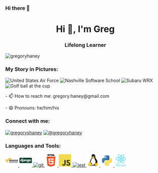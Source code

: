 ### Hi there 👋

<!--
**gregoryhaney/gregoryhaney** is a ✨ _special_ ✨ repository because its `README.md` (this file) appears on your GitHub profile.
-->
<h1 align="center">Hi 👋, I'm Greg</h1> 
<h3 align="center">Lifelong Learner</h3> 
<p align="left"> <img src="https://komarev.com/ghpvc/?username=gregoryhaney&label=Profile%20views&color=0e75b6&style=flat" alt="gregoryhaney" /> </p> 

<h3 align="left">My Story in Pictures:</h3> 
  
<p align="left"> <img src="https://user-images.githubusercontent.com/10354411/161590330-d1527f98-4417-49d0-ac1f-e8f197496ded.jpeg" alt="United States Air Force" width="100" height="75" /> <img src="https://user-images.githubusercontent.com/10354411/161590375-d4d023e9-0ce1-4d4a-8885-783d12775309.png" alt="Nashville Software School" /> <img src="https://user-images.githubusercontent.com/10354411/161590388-8f93857e-0ae8-4890-8333-34b4f839bd91.png" alt="Subaru WRX" width="100" height="100" /> <img src="https://user-images.githubusercontent.com/10354411/161625171-3238e8f5-226b-40e8-a7b1-955b96476f11.jpeg" alt="Golf ball at the cup" width="100" height="100" /></p>



<p> - 📫 How to reach me: gregory.haney@gmail.com</p>
<p> - 😄 Pronouns: he/him/his </p>
<h3 align="left">Connect with me:</h3> 
<p align="left"> 
<a href="https://linkedin.com/in/gregoryshaney" target="blank"><img align="center" src="https://raw.githubusercontent.com/rahuldkjain/github-profile-readme-generator/master/src/images/icons/Social/linked-in-alt.svg" alt="gregoryshaney" height="30" width="40" /></a> 
<a href="https://hashnode.com/@gregoryhaney" target="blank"><img align="center" src="https://raw.githubusercontent.com/rahuldkjain/github-profile-readme-generator/master/src/images/icons/Social/hashnode.svg" alt="@gregoryhaney" height="30" width="40" /></a> 
</p> 
<h3 align="left">Languages and Tools:</h3> 
<p align="left"> <a href="https://aws.amazon.com" target="_blank" rel="noreferrer"> <img src="https://raw.githubusercontent.com/devicons/devicon/master/icons/amazonwebservices/amazonwebservices-original-wordmark.svg" alt="aws" width="40" height="40"/> </a> <a href="https://www.djangoproject.com/" target="_blank" rel="noreferrer"> <img src="https://raw.githubusercontent.com/devicons/devicon/master/icons/django/django-original.svg" alt="django" width="40" height="40"/> </a> <a href="https://git-scm.com/" target="_blank" rel="noreferrer"> <img src="https://www.vectorlogo.zone/logos/git-scm/git-scm-icon.svg" alt="git" width="40" height="40"/> </a> <a href="https://www.w3.org/html/" target="_blank" rel="noreferrer"> <img src="https://raw.githubusercontent.com/devicons/devicon/master/icons/html5/html5-original-wordmark.svg" alt="html5" width="40" height="40"/> </a> <a href="https://developer.mozilla.org/en-US/docs/Web/JavaScript" target="_blank" rel="noreferrer"> <img src="https://raw.githubusercontent.com/devicons/devicon/master/icons/javascript/javascript-original.svg" alt="javascript" width="40" height="40"/> </a> <a href="https://jestjs.io" target="_blank" rel="noreferrer"> <img src="https://www.vectorlogo.zone/logos/jestjsio/jestjsio-icon.svg" alt="jest" width="40" height="40"/> </a> <a href="https://www.linux.org/" target="_blank" rel="noreferrer"> <img src="https://raw.githubusercontent.com/devicons/devicon/master/icons/linux/linux-original.svg" alt="linux" width="40" height="40"/> </a> <a href="https://www.python.org" target="_blank" rel="noreferrer"> <img src="https://raw.githubusercontent.com/devicons/devicon/master/icons/python/python-original.svg" alt="python" width="40" height="40"/> </a> <a href="https://reactjs.org/" target="_blank" rel="noreferrer"> <img src="https://raw.githubusercontent.com/devicons/devicon/master/icons/react/react-original-wordmark.svg" alt="react" width="40" height="40"/> </a> </p>
